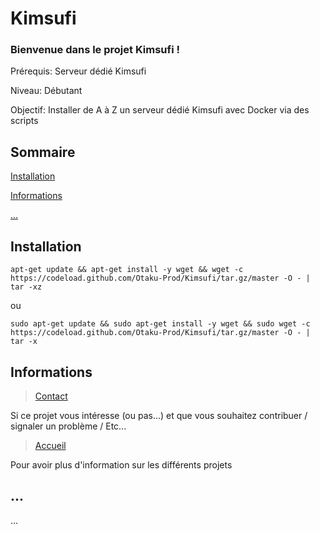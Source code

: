 # Kimsufi

### Bienvenue dans le projet Kimsufi !

Prérequis: Serveur dédié Kimsufi

Niveau: Débutant

Objectif: Installer de A à Z un serveur dédié Kimsufi avec Docker via des scripts

## Sommaire

[Installation](#Installation)

[Informations](#Informations)

[...](#...)

## Installation

```
apt-get update && apt-get install -y wget && wget -c https://codeload.github.com/Otaku-Prod/Kimsufi/tar.gz/master -O - | tar -xz
```
ou 

```
sudo apt-get update && sudo apt-get install -y wget && sudo wget -c https://codeload.github.com/Otaku-Prod/Kimsufi/tar.gz/master -O - | tar -x
```

## Informations <a id="Informations"></a>

> [Contact](https://otaku-prod.fr/contact/)

Si ce projet vous intéresse (ou pas...) et que vous souhaitez contribuer / signaler un problème / Etc... 

> [Accueil](https://otaku-prod.fr/)

Pour avoir plus d'information sur les différents projets  

## ... <a id="..."></a>

...
